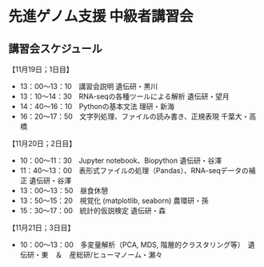 # 先進ゲノム支援 中級者講習会

## 講習会スケジュール
【11月19日；1日目】  
* 13：00～13：10　講習会説明 遺伝研・黒川
* 13：10～14：30　RNA-seqの各種ツールによる解析 遺伝研・望月 
* 14：40～16：10　Pythonの基本文法 理研・新海
* 16：20～17：50　文字列処理、ファイルの読み書き、正規表現 千葉大・高橋

【11月20日；2日目】  
* 10：00～11：30　Jupyter notebook、Biopython 遺伝研・谷澤
* 11：40〜13：00　表形式ファイルの処理（Pandas）、RNA-seqデータの補正 遺伝研・谷澤
* 13：00〜13：50　昼食休憩  
* 13：50〜15：20　視覚化 (matplotlib, seaborn) 農環研・孫
* 15：30〜17：00　統計的仮説検定 遺伝研・森

【11月21日；3日目】  
* 10：00～13：00　多変量解析（PCA, MDS, 階層的クラスタリング等）　遺伝研・東　＆　産総研/ヒューマノーム・瀬々

